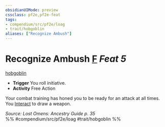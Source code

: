 ```yaml
---
obsidianUIMode: preview
cssclass: pf2e,pf2e-feat
tags:
- compendium/src/pf2e/loag
- trait/hobgoblin
aliases: ["Recognize Ambush"]
---
```

# Recognize Ambush  [F](/rules/core-rulebook/chapter-9-playing-the-game.md#Actions "Free Action") *Feat 5*  
[hobgoblin](/rules/traits/hobgoblin-locg.md)  

- **Trigger** You roll initiative.
- **Activity** Free Action

Your combat training has honed you to be ready for an attack at all times. You [Interact](/rules/actions/interact.md) to draw a weapon.

*Source: Lost Omens: Ancestry Guide p. 35*  
%% #compendium/src/pf2e/loag #trait/hobgoblin %%
